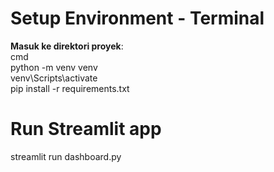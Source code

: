 # Setup Environment - Terminal
**Masuk ke direktori proyek**:<br/>
cmd<br/>
python -m venv venv<br/>
venv\Scripts\activate<br/>
pip install -r requirements.txt

# Run Streamlit app
streamlit run dashboard.py
